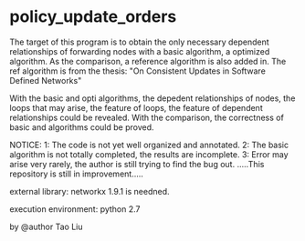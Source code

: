 # policy_update_orders
The target of this program is to obtain the only necessary dependent relationships of forwarding nodes with a basic algorithm, a optimized algorithm.
As the comparison, a reference algorithm is also added in. The ref algorithm is from the thesis: "On Consistent Updates in Software Defined Networks"

With the basic and opti algorithms, the depedent relationships of nodes, the loops that may arise, the feature of loops, the feature of dependent relationships could be revealed.
With the comparison, the correctness of basic and algorithms could be proved.

NOTICE: 
1: The code is not yet well organized and annotated.
2: The basic algorithm is not totally completed, the results are incomplete.
3: Error may arise very rarely, the author is still trying to find the bug out.
.....This repository is still in improvement.....

external library:
networkx 1.9.1 is needned.

execution environment:
python 2.7

by @author Tao Liu
